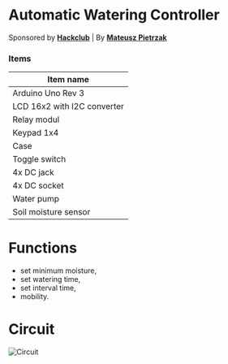 # Automatic Watering Controller
Sponsored by __[Hackclub](https://hackclub.com/)__ | By __[Mateusz Pietrzak](https://github.com/JokurPL/)__


### Items

| Item name |
| ------ | 
| Arduino Uno Rev 3 |
| LCD 16x2 with I2C converter |
| Relay modul | 
| Keypad 1x4 | 
| Case | 
| Toggle switch |
| 4x DC jack |
| 4x DC socket |
| Water pump |
| Soil moisture sensor |

# Functions
 - set minimum moisture,
 - set watering time,
 - set interval time,
 - mobility.

# Circuit

![Circuit](https://i.imgur.com/d1XW8kl.png)
